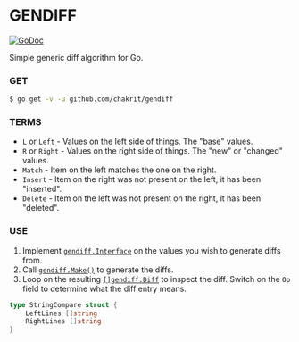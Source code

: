 # GENDIFF

[![GoDoc](https://godoc.org/github.com/chakrit/gendiff?status.svg)](https://godoc.org/github.com/chakrit/gendiff)

Simple generic diff algorithm for Go.

### GET

```sh
$ go get -v -u github.com/chakrit/gendiff
```

### TERMS

* `L` or `Left` - Values on the left side of things. The "base" values.
* `R` or `Right` - Values on the right side of things. The "new" or "changed" values.
* `Match` - Item on the left matches the one on the right.
* `Insert` - Item on the right was not present on the left, it has been "inserted".
* `Delete` - Item on the left was not present on the right, it has been "deleted".

### USE

1. Implement [`gendiff.Interface`](https://godoc.org/github.com/chakrit/gendiff#Interface)
   on the values you wish to generate diffs from.
2. Call [`gendiff.Make()`](https://godoc.org/github.com/chakrit/gendiff#Make) to
   generate the diffs.
3. Loop on the resulting [`[]gendiff.Diff`](https://godoc.org/github.com/chakrit/gendiff#Diff)
   to inspect the diff. Switch on the `Op` field to determine what the diff entry
   means.

```go
type StringCompare struct {
	LeftLines []string
	RightLines []string
}


```
